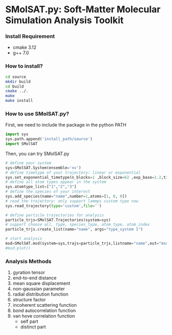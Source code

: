 # SMolSAT.py: Soft-Matter Molecular Simulation Analysis Toolkit

### Install Requirement
* cmake 3.12
* g++ 7.0 

### How to install?
```bash
cd source
mkdir build
cd build
cmake ../.
make
make install
```

### How to use SMolSAT.py?
First, we need to include the package in the python PATH
```python
import sys
sys.path.append('install_path/source')
import SMolSAT
```

Then, you can try SMolSAT.py
```python
# define your system
sys=SMolSAT.System(ensemble='nv') 
# define timetype of your trajectory: linear or exponential
sys.set_exponential_timetype(n_blocks=1 ,block_size=62 ,exp_base=1.2,time_unit=0.0002)
# define all atom types appear in the system
sys.atomtype_list=["1","2","3"] 
# define the species of your interest
sys.add_species(name="name",number=1,atoms=[1, 0, 0])
# read the trajectory: only support lammps custom type now
sys.read_trajectory(type='custom',file='')

# define particle trajectories for analysis
particle_trjs=SMolSAT.Trajectories(system=sys)
# support choose all, type, species_type, atom_type, atom_index 
particle_trjs.create_list(name="name", args="type_system 1") 

# start analysis
msd=SMolSAT.msd(system=sys,trajs=particle_trjs,listname="name",out="msd.dat")
#msd.plot()
```
### Analysis Methods
1. gyration tensor
2. end-to-end distance
3. mean square displacement
4. non-gaussian parameter
5. radial distribution function
6. structure factor
7. incoherent scattering function
8. bond autocorrelation function
9. van hove correlation function
   * self part
   * distinct part